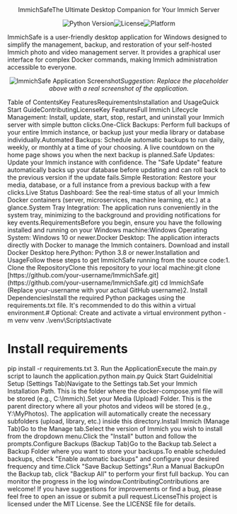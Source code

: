 <div align="center">ImmichSafeThe Ultimate Desktop Companion for Your Immich Server<p align="center"><img alt="Python Version" src="https://www.google.com/search?q=https://img.shields.io/badge/python-3.8%2B-blue.svg"><img alt="License" src="https://www.google.com/search?q=https://img.shields.io/badge/license-MIT-green.svg"><img alt="Platform" src="https://www.google.com/search?q=https://img.shields.io/badge/platform-Windows-blue.svg"></p></div>ImmichSafe is a user-friendly desktop application for Windows designed to simplify the management, backup, and restoration of your self-hosted Immich photo and video management server. It provides a graphical user interface for complex Docker commands, making Immich administration accessible to everyone.<p align="center"><img src="https://www.google.com/search?q=https://placehold.co/800x500/242526/E4E6EB%3Ftext%3DImmichSafe%2BScreenshot%2BHere" alt="ImmichSafe Application Screenshot"/><em>Suggestion: Replace the placeholder above with a real screenshot of the application.</em></p>Table of ContentsKey FeaturesRequirementsInstallation and UsageQuick Start GuideContributingLicenseKey FeaturesFull Immich Lifecycle Management: Install, update, start, stop, restart, and uninstall your Immich server with simple button clicks.One-Click Backups: Perform full backups of your entire Immich instance, or backup just your media library or database individually.Automated Backups: Schedule automatic backups to run daily, weekly, or monthly at a time of your choosing. A live countdown on the home page shows you when the next backup is planned.Safe Updates: Update your Immich instance with confidence. The "Safe Update" feature automatically backs up your database before updating and can roll back to the previous version if the update fails.Simple Restoration: Restore your media, database, or a full instance from a previous backup with a few clicks.Live Status Dashboard: See the real-time status of all your Immich Docker containers (server, microservices, machine learning, etc.) at a glance.System Tray Integration: The application runs conveniently in the system tray, minimizing to the background and providing notifications for key events.RequirementsBefore you begin, ensure you have the following installed and running on your Windows machine:Windows Operating System: Windows 10 or newer.Docker Desktop: The application interacts directly with Docker to manage the Immich containers. Download and install Docker Desktop here.Python: Python 3.8 or newer.Installation and UsageFollow these steps to get ImmichSafe running from the source code:1. Clone the RepositoryClone this repository to your local machine:git clone [https://github.com/your-username/ImmichSafe.git](https://github.com/your-username/ImmichSafe.git)
cd ImmichSafe
(Replace your-username with your actual GitHub username)2. Install DependenciesInstall the required Python packages using the requirements.txt file. It's recommended to do this within a virtual environment.# Optional: Create and activate a virtual environment
python -m venv venv
.\venv\Scripts\activate

# Install requirements
pip install -r requirements.txt
3. Run the ApplicationExecute the main.py script to launch the application.python main.py
Quick Start GuideInitial Setup (Settings Tab)Navigate to the Settings tab.Set your Immich Installation Path. This is the folder where the docker-compose.yml file will be stored (e.g., C:\Immich).Set your Media (Upload) Folder. This is the parent directory where all your photos and videos will be stored (e.g., Y:\MyPhotos). The application will automatically create the necessary subfolders (upload, library, etc.) inside this directory.Install Immich (Manage Tab)Go to the Manage tab.Select the version of Immich you wish to install from the dropdown menu.Click the "Install" button and follow the prompts.Configure Backups (Backup Tab)Go to the Backup tab.Select a Backup Folder where you want to store your backups.To enable scheduled backups, check "Enable automatic backups" and configure your desired frequency and time.Click "Save Backup Settings".Run a Manual BackupOn the Backup tab, click "Backup All" to perform your first full backup. You can monitor the progress in the log window.ContributingContributions are welcome! If you have suggestions for improvements or find a bug, please feel free to open an issue or submit a pull request.LicenseThis project is licensed under the MIT License. See the LICENSE file for details.
